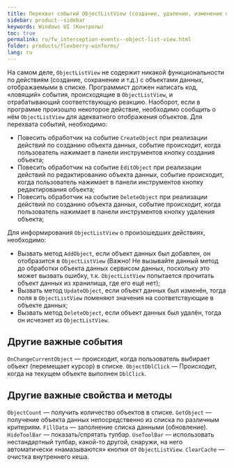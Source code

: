 ```yaml
---
title: Перехват событий ObjectListView (создание, удаление, изменение объекта), выполнение действий
sidebar: product--sidebar
keywords: Windows UI (Контролы)
toc: true
permalink: ru/fw_interception-events--object-list-view.html
folder: products/flexberry-winforms/
lang: ru
---
```


На самом деле, `ObjectListView` не содержит никакой функциональности по действиям (создание, сохранение и т.д.) с объектами данных, отображаемыми в списке. Программист должен написать код, «ловящий» события, происходящие в `ObjectListView`, и отрабатывающий соответствующую реакцию. Наоборот, если в программе произошло некоторое действие, необходимо сообщить о нём `ObjectListView` для адекватного отображения объектов.
Для перехвата событий, необходимо:
* Повесить обработчик на событие `CreateObject` при реализации действий по созданию объекта данных, событие происходит, когда пользователь нажимает в панели инструментов кнопку создания объекта;
* Повесить обработчик на событие `EditObject` при реализации действий по редактированию объекта данных, событие происходит, когда пользователь нажимает в панели инструментов кнопку редактирования объекта;
* Повесить обработчик на событие `DeleteObject` при реализации действий по созданию объекта данных, событие происходит, когда пользователь нажимает в панели инструментов кнопку удаления объекта;

Для информирования `ObjectListView` о произошедших действиях, необходимо:

* Вызвать метод `AddObject`, если объект данных был добавлен, он отобразится в `ObjectListView` (Важно! Не вызывайте данный метод до обработки объекта данных сервисом данных, поскольку это может вызвать ошибку, т.к. `ObjectListView` попытается прочитать объект данных из хранилища, где его ещё нет);
* Вызвать метод `UpdateObject`, если объект данных был изменён, тогда поля в `ObjectListView` поменяют значения на соответствующие в объекте данных;
* Вызвать метод `DeleteObject`, если объект данных был удалён, тогда он исчезнет из `ObjectListView`.

## Другие важные события
`OnChangeCurrentObject` — происходит, когда пользователь выбирает объект (перемещает курсор) в списке.
`ObjectDblClick` — Происходит, когда на текущем объекте выполнен `DblClick`.

## Другие важные свойства и методы
`ObjectCount` — получить количество объектов в списке.
`GetObject` — получение объекта данных непосредственно из списка по различным критериям.
`FillData` — заполнение списка данными (обновление).
`HideToolBar` — показать/спрятать тулбар.
`UseToolBar` — использовать нестандартный тулбар, какой-то другой, снаружи, на него автоматически «намазываются» кнопки от `ObjectListView`.
`ClearCache` — очистка внутреннего кеша.


